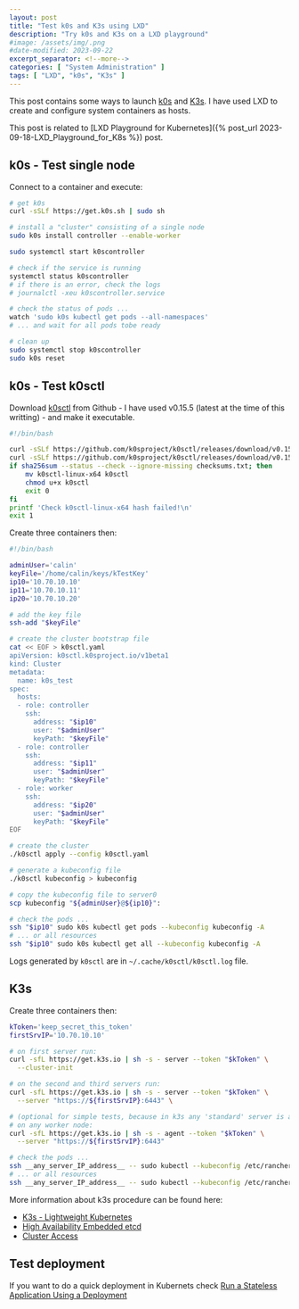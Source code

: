 ```yaml
---
layout: post
title: "Test k0s and K3s using LXD"
description: "Try k0s and K3s on a LXD playground"
#image: /assets/img/.png
#date-modified: 2023-09-22
excerpt_separator: <!--more-->
categories: [ "System Administration" ]
tags: [ "LXD", "k0s", "K3s" ]
---
```


This post contains some ways to launch [k0s](https://k0sproject.io/) and [K3s](https://k3s.io/). I have used LXD to create and configure system containers as hosts.

This post is related to [LXD Playground for Kubernetes]({% post_url 2023-09-18-LXD_Playground_for_K8s %}) post.

## k0s - Test single node

Connect to a container and execute:

```sh
# get k0s
curl -sSLf https://get.k0s.sh | sudo sh

# install a "cluster" consisting of a single node
sudo k0s install controller --enable-worker

sudo systemctl start k0scontroller

# check if the service is running
systemctl status k0scontroller
# if there is an error, check the logs
# journalctl -xeu k0scontroller.service

# check the status of pods ...
watch 'sudo k0s kubectl get pods --all-namespaces'
# ... and wait for all pods tobe ready

# clean up
sudo systemctl stop k0scontroller
sudo k0s reset
```

## k0s - Test k0sctl

Download [k0sctl](https://github.com/k0sproject/k0sctl) from Github - I have used v0.15.5 (latest at the time of this writting) - and make it executable.

```sh
#!/bin/bash

curl -sSLf https://github.com/k0sproject/k0sctl/releases/download/v0.15.5/k0sctl-linux-x64 -o k0sctl-linux-x64
curl -sSLf https://github.com/k0sproject/k0sctl/releases/download/v0.15.5/checksums.txt -o checksums.txt
if sha256sum --status --check --ignore-missing checksums.txt; then
    mv k0sctl-linux-x64 k0sctl
    chmod u+x k0sctl
    exit 0
fi
printf 'Check k0sctl-linux-x64 hash failed!\n'
exit 1
```

Create three containers then:

```sh
#!/bin/bash

adminUser='calin'
keyFile='/home/calin/keys/kTestKey'
ip10='10.70.10.10'
ip11='10.70.10.11'
ip20='10.70.10.20'

# add the key file
ssh-add "$keyFile"

# create the cluster bootstrap file
cat << EOF > k0sctl.yaml
apiVersion: k0sctl.k0sproject.io/v1beta1
kind: Cluster
metadata:
  name: k0s_test
spec:
  hosts:
  - role: controller
    ssh:
      address: "$ip10"
      user: "$adminUser"
      keyPath: "$keyFile"
  - role: controller
    ssh:
      address: "$ip11"
      user: "$adminUser"
      keyPath: "$keyFile"
  - role: worker
    ssh:
      address: "$ip20"
      user: "$adminUser"
      keyPath: "$keyFile"
EOF

# create the cluster
./k0sctl apply --config k0sctl.yaml

# generate a kubeconfig file
./k0sctl kubeconfig > kubeconfig

# copy the kubeconfig file to server0
scp kubeconfig "${adminUser}@${ip10}":

# check the pods ...
ssh "$ip10" sudo k0s kubectl get pods --kubeconfig kubeconfig -A
# ... or all resources
ssh "$ip10" sudo k0s kubectl get all --kubeconfig kubeconfig -A
```

Logs generated by `k0sctl` are in `~/.cache/k0sctl/k0sctl.log` file.

## K3s

Create three containers then:

```sh
kToken='keep_secret_this_token'
firstSrvIP='10.70.10.10'

# on first server run:
curl -sfL https://get.k3s.io | sh -s - server --token "$kToken" \
  --cluster-init

# on the second and third servers run:
curl -sfL https://get.k3s.io | sh -s - server --token "$kToken" \
  --server "https://${firstSrvIP}:6443" \

# (optional for simple tests, because in k3s any 'standard' server is also an agent, by default)
# on any worker node:
curl -sfL https://get.k3s.io | sh -s - agent --token "$kToken" \
  --server "https://${firstSrvIP}:6443"

# check the pods ...
ssh __any_server_IP_address__ -- sudo kubectl --kubeconfig /etc/rancher/k3s/k3s.yaml get pods --all-namespaces
# ... or all resources
ssh __any_server_IP_address__ -- sudo kubectl --kubeconfig /etc/rancher/k3s/k3s.yaml get all --all-namespaces
```

More information about k3s procedure can be found here:

- [K3s - Lightweight Kubernetes](https://docs.k3s.io/)
- [High Availability Embedded etcd](https://docs.k3s.io/datastore/ha-embedded)
- [Cluster Access](https://docs.k3s.io/cluster-access)

## Test deployment

If you want to do a quick deployment in Kubernets check [Run a Stateless Application Using a Deployment](https://kubernetes.io/docs/tasks/run-application/run-stateless-application-deployment/)
